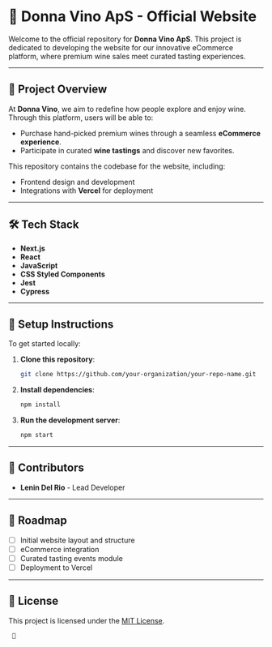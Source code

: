 # 🍷 Donna Vino ApS - Official Website

Welcome to the official repository for **Donna Vino ApS**. This project is dedicated to developing the website for our innovative eCommerce platform, where premium wine sales meet curated tasting experiences.

---

## 🌟 Project Overview

At **Donna Vino**, we aim to redefine how people explore and enjoy wine. Through this platform, users will be able to:

- Purchase hand-picked premium wines through a seamless **eCommerce experience**.
- Participate in curated **wine tastings** and discover new favorites.

This repository contains the codebase for the website, including:

- Frontend design and development
- Integrations with **Vercel** for deployment

---

## 🛠️ Tech Stack

- **Next.js**
- **React**
- **JavaScript**
- **CSS Styled Components**
- **Jest**
- **Cypress**

---

## 🚀 Setup Instructions

To get started locally:

1. **Clone this repository**:

   ```bash
   git clone https://github.com/your-organization/your-repo-name.git
   ```

2. **Install dependencies**:

   ```bash
   npm install
   ```

3. **Run the development server**:

   ```bash
   npm start
   ```

---

## 👥 Contributors

- **Lenin Del Rio** - Lead Developer

---

## 🎯 Roadmap

- [ ] Initial website layout and structure
- [ ] eCommerce integration
- [ ] Curated tasting events module
- [ ] Deployment to Vercel

---

## 📝 License

This project is licensed under the [MIT License](LICENSE).

```
 🚀
```
